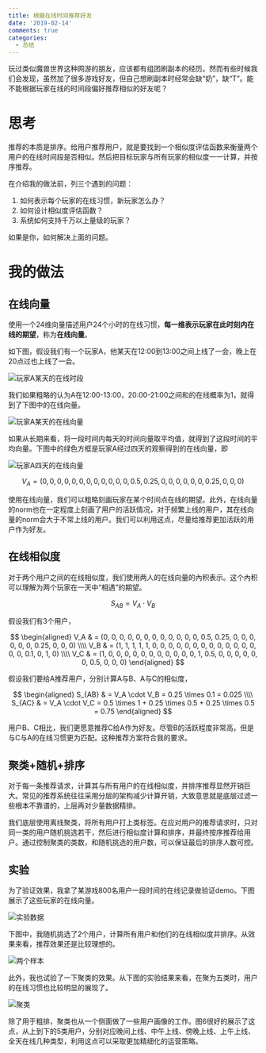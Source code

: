 ```yaml
---
title: 根据在线时间推荐好友
date: '2019-02-14'
comments: true
categories:
  - 总结 
---
```


玩过类似魔兽世界这种网游的朋友，应该都有组团刷副本的经历。然而有些时候我们会发现，虽然加了很多游戏好友，但自己想刷副本时经常会缺“奶”，缺“T”。能不能根据玩家在线的时间段偏好推荐相似的好友呢？

<!--more-->

# 思考
推荐的本质是排序。给用户推荐用户，就是要找到一个相似度评估函数来衡量两个用户的在线时间段是否相似。然后把目标玩家与所有玩家的相似度一一计算，并按序推荐。

在介绍我的做法前，列三个遇到的问题：

1. 如何表示每个玩家的在线习惯，新玩家怎么办？
2. 如何设计相似度评估函数？
3. 系统如何支持千万以上量级的玩家？

如果是你，如何解决上面的问题。

# 我的做法

## 在线向量

使用一个24维向量描述用户24个小时的在线习惯，**每一维表示玩家在此时刻内在线的期望**，称为**在线向量**。

如下图，假设我们有一个玩家A，他某天在12:00到13:00之间上线了一会，晚上在20点过也上线了一会。

![玩家A某天的在线时段](/image/friend-recommendation/online_vertor_1.png)

我们如果粗略的认为A在12:00-13:00，20:00-21:00之间和的在线概率为1，就得到了下图中的在线向量。

![玩家A某天的在线向量](/image/friend-recommendation/online_vertor_2.png)

如果从长期来看，将一段时间内每天的时间向量取平均值，就得到了这段时间的平均向量。下图中的绿色方框是玩家A经过四天的观察得到的在线向量，即

![玩家A四天的在线向量](/image/friend-recommendation/online_vertor_3.png)

$$ V_A = (0, 0, 0, 0, 0, 0, 0, 0, 0, 0, 0, 0, 0.5, 0.25, 0, 0, 0, 0, 0, 0, 0.25, 0, 0, 0) $$

使用在线向量，我们可以粗略刻画玩家在某个时间点在线的期望。此外，在线向量的norm也在一定程度上刻画了用户的活跃情况，对于频繁上线的用户，其在线向量的norm会大于不常上线的用户。我们可以利用这点，尽量给推荐更加活跃的用户作为好友。

## 在线相似度

对于两个用户之间的在线相似度，我们使用两人的在线向量的內积表示。这个內积可以理解为两个玩家在一天中“相遇”的期望。

$$ S_{AB} = V_A \cdot V_B $$

假设我们有3个用户，

$$
\begin{aligned}
V_A & = (0, 0, 0, 0, 0, 0, 0, 0, 0, 0, 0, 0, 0.5, 0.25, 0, 0, 0, 0, 0, 0, 0.25, 0, 0, 0) \\\\
V_B & = (1, 1, 1, 1, 1, 0, 0, 0, 0, 0, 0, 0, 0, 0, 0, 0, 0, 0, 0, 0, 0.1, 0, 1, 0) \\\\
V_C & = (1, 0, 0, 0, 0, 0, 0, 0, 0, 0, 0, 0, 1, 0.5, 0, 0, 0, 0, 0, 0, 0.5, 0, 0, 0)
\end{aligned}
$$

假设我们要给A推荐用户，分别计算A与B、A与C的相似度，

$$
\begin{aligned}
S_{AB} & = V_A \cdot V_B = 0.25 \times 0.1 = 0.025 \\\\
S_{AC} & = V_A \cdot V_C = 0.5 \times 1 + 0.25 \times 0.5 + 0.25 \times 0.5 = 0.75
\end{aligned}
$$

用户B、C相比，我们更愿意推荐C给A作为好友。尽管B的活跃程度非常高，但是与C与A的在线习惯更为匹配。这种推荐方案符合我的要求。

## 聚类+随机+排序

对于每一条推荐请求，计算其与所有用户的在线相似度，并排序推荐显然开销巨大。常见的推荐系统往往采用分层的架构减少计算开销，大致意思就是底层过滤一些根本不靠谱的，上层再对少量数据精排。

我们底层使用离线聚类，将所有用户打上类标签。在应对用户的推荐请求时，只对同一类的用户随机挑选若干，然后进行相似度计算和排序，并最终按序推荐给用户。通过控制聚类的类数，和随机挑选的用户数，可以保证最后的排序人数可控。

## 实验

为了验证效果，我拿了某游戏800名用户一段时间的在线记录做验证demo。下图展示了这些玩家的在线向量。

![实验数据](/image/friend-recommendation/data.png)

下图中，我随机挑选了2个用户，计算所有用户和他们的在线相似度并排序。从效果来看，推荐效果还是比较理想的。

![两个样本](/image/friend-recommendation/example.png)

此外，我也试验了一下聚类的效果。从下图的实验结果来看，在聚为五类时，用户的在线习惯也比较明显的展现了。

![聚类](/image/friend-recommendation/cluster.png)

除了用于粗排，聚类也从一个侧面做了一些用户画像的工作。图6很好的展示了这点，从上到下的5类用户，分别对应晚间上线、中午上线、傍晚上线、上午上线、全天在线几种类型，利用这点可以采取更加精细化的运营策略。
